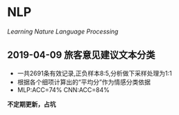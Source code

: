 # NLP
*Learning Nature Language Processing*
## 2019-04-09 旅客意见建议文本分类
- 一共2691条有效记录,正负样本8:5,分析做下采样处理为1:1
- 根据各个细项计算出的“平均分”作为情感分类依据
- MLP:ACC=74% CNN:ACC=84%


**不定期更新，占坑**
